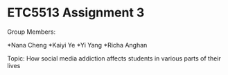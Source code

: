 # ETC5513 Assignment 3

Group Members:

*Nana Cheng
*Kaiyi Ye
*Yi Yang
*Richa Anghan

Topic: How social media addiction affects students in various parts of their lives